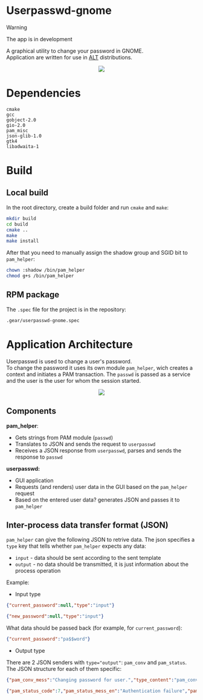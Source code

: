 # Userpasswd-gnome
> [!WARNING]
> The app is in development

A graphical utility to change your password in GNOME.\
Application are written for use in [ALT](https://getalt.org/en/) distributions.

<p align="center">
    <img src="https://psv4.userapi.com/s/v1/d/gv2IEIrIm4q5XcIvYNeZ9J-YoyADrCKGrsgEnscmRiiwoFlKZfWfFzBUHWt1rsuIwfWYI7cjrIGiNFpH5NhTX96N4X_GGrsSd7snRQex0nvh2rjSj3Agwg/IMG_5025.png">
</p>

# Dependencies
```
cmake
gcc
gobject-2.0
gio-2.0
pam_misc
json-glib-1.0
gtk4
libadwaita-1
```

# Build
## Local build
In the root directory, create a build folder and run `cmake` and `make`:
```bash
mkdir build
cd build
cmake ..
make
make install
```
After that you need to manually assign the shadow group and SGID bit to `pam_helper`:
```bash
chown :shadow /bin/pam_helper
chmod g+s /bin/pam_helper
```
## RPM package
The `.spec` file for the project is in the repository:
```
.gear/userpasswd-gnome.spec
```

# Application Architecture
Userpasswd is used to change a user's password.\
To change the password it uses its own module `pam_helper`, wich creates a context and initiates a PAM transaction. The `passwd` is passed as a service and the user is the user for whom the session started.

<p align="center">
    <img src="https://psv4.userapi.com/s/v1/d/OL2OjH6kDb7LZv0xTcwrZpjxcnEfOd8QzbOQbOELldShQomT4YcNRpscIHeIS64UjYTo0P4kWogxyhvN4eO08RaNMYXzxwTEe4rbfWsGvsO0EsqA5SwvZg/userpasswd.png">
</p>

## Components
**pam_helper**:
- Gets strings from PAM module (`passwd`)
- Translates to JSON and sends the request to `userpasswd`
- Receives a JSON response from `userpasswd`, parses and sends the response to `passwd`

**userpasswd:**
- GUI application
- Requests (and renders) user data in the GUI based on the `pam_helper` request
- Based on the entered user data? generates JSON and passes it to `pam_helper`

## Inter-process data transfer format (JSON)

`pam_helper` can give the following JSON to retrive data.
The json specifies a `type` key that tells whether `pam_helper` expects any data:
- `input` - data should be sent according to the sent template
- `output` - no data should be transmitted, it is just information about the process operation

Example:
- Input type
```json
{"current_password":null,"type":"input"}
```
```json
{"new_password":null,"type":"input"}
```
What data should be passed back (for example, for `current_password`):
```json
{"current_password":"pa$$word"}
```
- Output type

There are 2 JSON senders with `type="output"`: `pam_conv` and `pam_status`. The JSON structure for each of them specific:
```json
{"pam_conv_mess":"Changing password for user.","type_content":"pam_conv","type":"output"}
```
```json
{"pam_status_code":7,"pam_status_mess_en":"Authentication failure","pam_status_mess_ru":"Сбой аутентификации","type_content":"pam_status","type":"output"}
```

